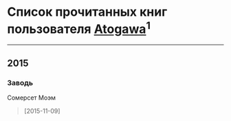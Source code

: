 # Список прочитанных книг пользователя [Atogawa](https://www.facebook.com/app_scoped_user_id/971621582909611/)<sup>1</sup>
---

## 2015

### Заводь
Сомерсет Моэм
> [2015-11-09] 




